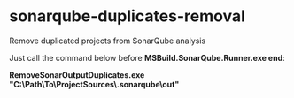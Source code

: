 # sonarqube-duplicates-removal
Remove duplicated projects from SonarQube analysis

Just call the command below before **MSBuild.SonarQube.Runner.exe end**:

**RemoveSonarOutputDuplicates.exe "C:\Path\To\ProjectSources\\.sonarqube\out"**
